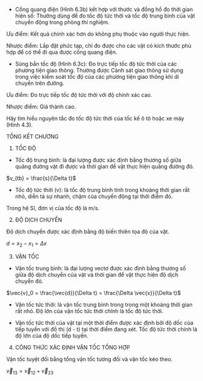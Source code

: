 * Cổng quang điện (Hình 6.3b) kết hợp với thước và đồng hồ đo thời gian hiện số: Thường dùng để đo tốc độ tức thời và tốc độ trung bình của vật chuyển động trong phòng thí nghiệm.

Ưu điểm: Kết quả chính xác hơn do không phụ thuộc vào người thực hiện.

Nhược điểm: Lắp đặt phức tạp, chỉ đo được cho các vật có kích thước phù hợp để có thể đi qua được cổng quang điện.

* Súng bắn tốc độ (Hình 6.3c): Đo trực tiếp tốc độ tức thời của các phương tiện giao thông. Thường được Cảnh sát giao thông sử dụng trong việc kiểm soát tốc độ của các phương tiện giao thông khi di chuyển trên đường.

Ưu điểm: Đo trực tiếp tốc độ tức thời với độ chính xác cao.

Nhược điểm: Giá thành cao.

Hãy tìm hiểu nguyên tắc đo tốc độ tức thời của tốc kế ô tô hoặc xe máy (Hình 4.3).

TỔNG KẾT CHƯƠNG

1. TỐC ĐỘ

- Tốc độ trung bình: là đại lượng được xác định bằng thương số giữa quãng đường vật đi được và thời gian để vật thực hiện quãng đường đó.

$v_{tb} = \frac{s}{\Delta t}$

- Tốc độ tức thời (v): là tốc độ trung bình tính trong khoảng thời gian rất nhỏ, diễn tả sự nhanh, chậm của chuyển động tại thời điểm đó.

Trong hệ SI, đơn vị của tốc độ là m/s.

2. ĐỘ DỊCH CHUYỂN

Độ dịch chuyển được xác định bằng độ biến thiên tọa độ của vật.

$d = x_2 - x_1 = \Delta x$

3. VẬN TỐC

- Vận tốc trung bình: là đại lượng vectơ được xác định bằng thương số giữa độ dịch chuyển của vật và thời gian để vật thực hiện độ dịch chuyển đó.

$\vec{v}_0 = \frac{\vec{d}}{\Delta t} = \frac{\Delta \vec{x}}{\Delta t}$

- Vận tốc tức thời: là vận tốc trung bình trong trong một khoảng thời gian rất nhỏ. Độ lớn của vận tốc tức thời chính là tốc độ tức thời.

- Vận tốc tức thời của vật tại một thời điểm được xác định bởi độ dốc của tiếp tuyến với đồ thị (d - t) tại thời điểm đang xét. Tốc độ tức thời chính là độ lớn của độ dốc tiếp tuyến.

4. CÔNG THỨC XÁC ĐỊNH VẬN TỐC TỔNG HỢP

Vận tốc tuyệt đối bằng tổng vận tốc tương đối và vận tốc kéo theo.

$\vec{v}_{13} = \vec{v}_{12} + \vec{v}_{23}$